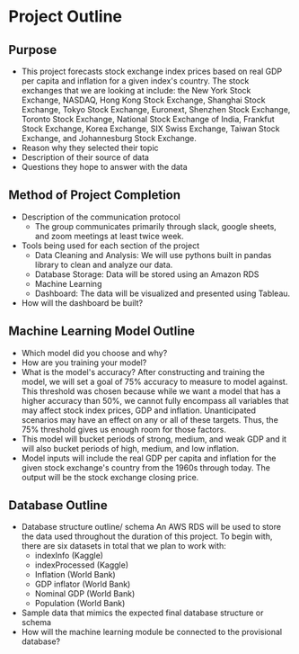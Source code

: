 # Project Outline

## Purpose 
- This project forecasts stock exchange index prices based on real GDP per capita and inflation for a given index's country. The stock exchanges that we are looking at include: the New York Stock Exchange, NASDAQ, Hong Kong Stock Exchange, Shanghai Stock Exchange, Tokyo Stock Exchange, Euronext, Shenzhen Stock Exchange, Toronto Stock Exchange, National Stock Exchange of India, Frankfut Stock Exchange, Korea Exchange, SIX Swiss Exchange, Taiwan Stock Exchange, and Johannesburg Stock Exchange.  
- Reason why they selected their topic
- Description of their source of data
- Questions they hope to answer with the data

## Method of Project Completion
- Description of the communication protocol
  - The group communicates primarily through slack, google sheets, and zoom meetings at least twice week. 
- Tools being used for each section of the project  
  - Data Cleaning and Analysis: We will use pythons built in pandas library to clean and analyze our data.
  - Database Storage: Data will be stored using an Amazon RDS 
  - Machine Learning
  - Dashboard: The data will be visualized and presented using Tableau.
- How will the dashboard be built? 

## Machine Learning Model Outline
- Which model did you choose and why?
- How are you training your model?
- What is the model's accuracy? After constructing and training the model, we will set a goal of 75% accuracy to measure to model against. This threshold was chosen because while we want a model that has a higher accuracy than 50%, we cannot fully encompass all variables that may affect stock index prices, GDP and inflation. Unanticipated scenarios may have an effect on any or all of these targets. Thus, the 75% threshold gives us enough room for those factors.
- This model will bucket periods of strong, medium, and weak GDP and it will also bucket periods of high, medium, and low inflation. 
- Model inputs will include the real GDP per capita and inflation for the given stock exchange's country from the 1960s through today.  The output will be the stock exchange closing price.   

## Database Outline
- Database structure outline/ schema
An AWS RDS will be used to store the data used throughout the duration of this project. 
To begin with, there are six datasets in total that we plan to work with:
  - indexInfo (Kaggle)
  - indexProcessed (Kaggle)
  - Inflation (World Bank)
  - GDP inflator (World Bank)
  - Nominal GDP (World Bank)
  - Population (World Bank)
- Sample data that mimics the expected final database structure or schema
- How will the machine learning module be connected to the provisional database?
